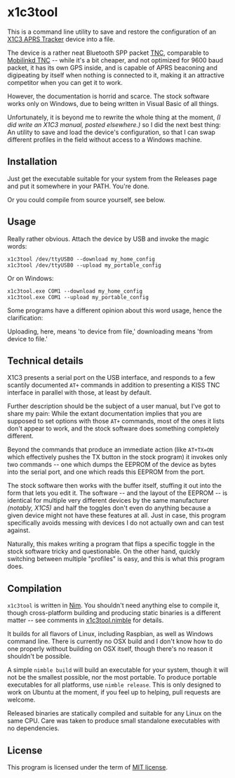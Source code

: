 # x1c3tool

This is a command line utility to save and restore the configuration of an [X1C3 APRS Tracker](https://www.venus-itech.com/product/x1c3-aprs-tracker/) device into a file.

The device is a rather neat Bluetooth SPP packet [TNC](https://en.wikipedia.org/wiki/Terminal_node_controller), comparable to [Mobilinkd TNC](http://www.mobilinkd.com/) -- while it's a bit cheaper, and not optimized for 9600 baud packet, it has its own GPS inside, and is capable of APRS beaconing and digipeating by itself when nothing is connected to it, making it an attractive competitor when you can get it to work.

However, the documentation is horrid and scarce. The stock software works only on Windows, due to being written in Visual Basic of all things.

Unfortunately, it is beyond me to rewrite the whole thing at the moment, *(I did write an X1C3 manual, posted elsewhere.)* so I did the next best thing: An utility to save and load the device's configuration, so that I can swap different profiles in the field without access to a Windows machine.

## Installation

Just get the executable suitable for your system from the Releases page and put it somewhere in your PATH. You're done.

Or you could compile from source yourself, see below.

## Usage

Really rather obvious. Attach the device by USB and invoke the magic words:

```
x1c3tool /dev/ttyUSB0 --download my_home_config
x1c3tool /dev/ttyUSB0 --upload my_portable_config
```

Or on Windows:

```
x1c3tool.exe COM1 --download my_home_config
x1c3tool.exe COM1 --upload my_portable_config
```

Some programs have a different opinion about this word usage, hence the clarification:

Uploading, here, means 'to device from file,' downloading means 'from device to file.'

## Technical details

X1C3 presents a serial port on the USB interface, and responds to a few scantily documented `AT+` commands in addition to presenting a KISS TNC interface in parallel with those, at least by default.

Further description should be the subject of a user manual, but I've got to share my pain: While the extant documentation implies that you are supposed to set options with those `AT+` commands, most of the ones it lists don't appear to work, and the stock software does something completely different.

Beyond the commands that produce an immediate action (like `AT+TX=ON` which effectively pushes the TX button in the stock program) it invokes only two commands -- one which dumps the EEPROM of the device as bytes into the serial port, and one which reads this EEPROM from the port.

The stock software then works with the buffer itself, stuffing it out into the form that lets you edit it. The software -- and the layout of the EEPROM -- is identical for multiple very different devices by the same manufacturer *(notably, X1C5)* and half the toggles don't even do anything because a given device might not have these features at all. Just in case, this program specifically avoids messing with devices I do not actually own and can test against.

Naturally, this makes writing a program that flips a specific toggle in the stock software tricky and questionable. On the other hand, quickly switching between multiple "profiles" is easy, and this is what this program does.

## Compilation

`x1c3tool` is written in [Nim](https://nim-lang.org/). You shouldn't need anything else to compile it, though cross-platform building and producing static binaries is a different matter -- see comments in [x1c3tool.nimble](x1c3tool.nimble) for details.

It builds for all flavors of Linux, including Raspbian, as well as Windows command line. There is currently no OSX build and I don't know how to do one properly without building on OSX itself, though there's no reason it shouldn't be possible.

A simple `nimble build` will build an executable for your system, though it will not be the smallest possible, nor the most portable. To produce portable executables for all platforms, use `nimble release`. This is only designed to work on Ubuntu at the moment, if you feel up to helping, pull requests are welcome.

Released binaries are statically compiled and suitable for any Linux on the same CPU. Care was taken to produce small standalone executables with no dependencies.

## License

This program is licensed under the term of [MIT license](LICENSE).
